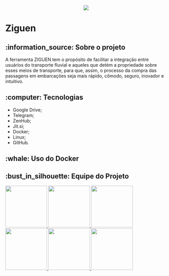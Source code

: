 <p align = "center">
  <img src="https://github.com/fga-eps-mds/2020-1-Ziguen/blob/develop/docs/imagens/118123208_165683851714989_2424214647713745627_n-removebg-preview.png"/>
</p>
<h1> Ziguen </h1>
<h2> :information_source: Sobre o projeto </h2>
<p>
  A ferramenta ZIGUEN tem o propósito de facilitar a integração entre usuários do transporte fluvial e aqueles que detém a propriedade sobre esses meios de  transporte, para que, assim, o processo da compra das passagens em embarcações seja mais rápido, cômodo, seguro, inovador e intuitivo.
</p>
<h2> :computer: Tecnologias </h2>
<ul>
  <li> Google Drive; </li>
  <li> Telegram; </li>
  <li> ZenHub; </li>
  <li> Jit.si; </li>
  <li> Docker; </li>
  <li> Linux; </li>
  <li> GitHub. </li>
</ul>
<h2> :whale: Uso do Docker </h2>
<h2> :bust_in_silhouette: Equipe do Projeto </h2>
<a href= 'https://github.com/edsondearaujo'><img width="130" src='https://github.com/fga-eps-mds/2020-1-Ziguen/blob/develop/docs/imagens/Foto_Edson.jpeg'</a>
<a href= 'https://github.com/francisco1code'><img width="130" src='https://github.com/fga-eps-mds/2020-1-Ziguen/blob/develop/docs/imagens/Foto_Francisco.jpeg'</a>
<a href= 'https://github.com/gabrielapivetta'><img width="130" src='https://github.com/fga-eps-mds/2020-1-Ziguen/blob/develop/docs/imagens/Foto_Gabriela.jpeg'</a>
<a href= 'https://github.com/GeiseSaunier'><img width="130" src='https://github.com/fga-eps-mds/2020-1-Ziguen/blob/develop/docs/imagens/Foto_Geise.jpeg'</a>
<a href= 'https://github.com/Giuulob89'><img width="130" src='https://github.com/fga-eps-mds/2020-1-Ziguen/blob/develop/docs/imagens/Foto_Giulia.jpeg'</a>
<a href= 'https://github.com/liversonp'><img width="130" src='https://github.com/fga-eps-mds/2020-1-Ziguen/blob/develop/docs/imagens/Foto_Liverson.png'</a>
